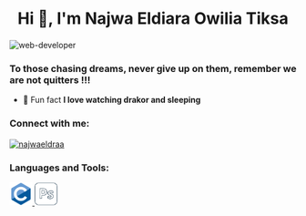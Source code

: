 <h1 align="center">Hi 👋, I'm Najwa Eldiara Owilia Tiksa</h1>
<img align="center" alt="web-developer"widht="100%" scr="![Header](./your-header-image-name.png)">
<h3 align="justify">To those chasing dreams, never give up on them, remember we are not quitters !!!</h3>

- 🌷 Fun fact **I love watching drakor and sleeping**

<h3 align="left">Connect with me:</h3>
<p align="left">
<a href="https://instagram.com/najwaeldraa" target="blank"><img align="center" src="https://raw.githubusercontent.com/rahuldkjain/github-profile-readme-generator/master/src/images/icons/Social/instagram.svg" alt="najwaeldraa" height="30" width="40" /></a>
</p>

<h3 align="left">Languages and Tools:</h3>
<p align="left"> <a href="https://www.cprogramming.com/" target="_blank" rel="noreferrer"> <img src="https://raw.githubusercontent.com/devicons/devicon/master/icons/c/c-original.svg" alt="c" width="40" height="40"/> </a> <a href="https://www.photoshop.com/en" target="_blank" rel="noreferrer"> <img src="https://raw.githubusercontent.com/devicons/devicon/master/icons/photoshop/photoshop-line.svg" alt="photoshop" width="40" height="40"/> </a> </p>

